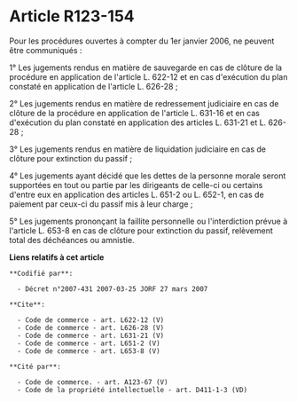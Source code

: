# Article R123-154

Pour les procédures ouvertes à compter du 1er janvier 2006, ne peuvent être communiqués : 

1° Les jugements rendus en matière de sauvegarde en cas de clôture de la procédure en application de l'article L. 622-12 et
en cas d'exécution du plan constaté en application de l'article L. 626-28 ; 

2° Les jugements rendus en matière de redressement judiciaire en cas de clôture de la procédure en application de l'article
L. 631-16 et en cas d'exécution du plan constaté en application des articles L. 631-21 et L. 626-28 ; 

3° Les jugements rendus en matière de liquidation judiciaire en cas de clôture pour extinction du passif ; 

4° Les jugements ayant décidé que les dettes de la personne morale seront supportées en tout ou partie par les dirigeants de
celle-ci ou certains d'entre eux en application des articles L. 651-2 ou L. 652-1, en cas de paiement par ceux-ci du passif
mis à leur charge ; 

5° Les jugements prononçant la faillite personnelle ou l'interdiction prévue à l'article L. 653-8 en cas de clôture pour
extinction du passif, relèvement total des déchéances ou amnistie.

**Liens relatifs à cet article**

	**Codifié par**:

	  - Décret n°2007-431 2007-03-25 JORF 27 mars 2007

	**Cite**:

	  - Code de commerce - art. L622-12 (V)
	  - Code de commerce - art. L626-28 (V)
	  - Code de commerce - art. L631-21 (V)
	  - Code de commerce - art. L651-2 (V)
	  - Code de commerce - art. L653-8 (V)

	**Cité par**:

	  - Code de commerce. - art. A123-67 (V)
	  - Code de la propriété intellectuelle - art. D411-1-3 (VD)
